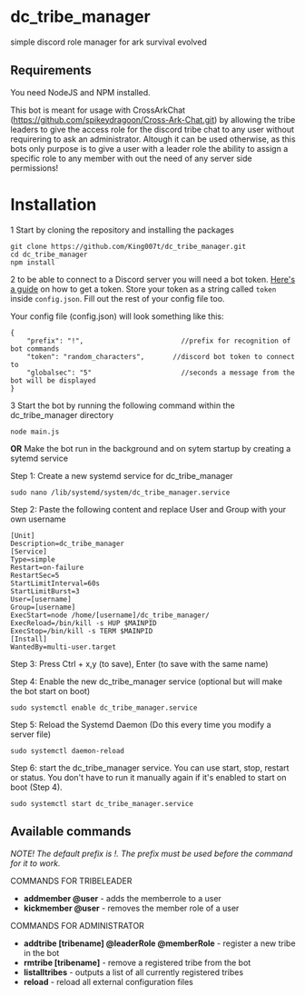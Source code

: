 # dc_tribe_manager
simple discord role manager for ark survival evolved

## Requirements
You need NodeJS and NPM installed.

This bot is meant for usage with CrossArkChat (https://github.com/spikeydragoon/Cross-Ark-Chat.git) by allowing the tribe leaders to give the access role for the discord tribe chat to any user without requirering to ask an administrator. Altough it can be used otherwise, as this bots only purpose is to give a user with a leader role the ability to assign a specific role to any member with out the need of any server side permissions!

# Installation
1 Start by cloning the repository and installing the packages
```
git clone https://github.com/King007t/dc_tribe_manager.git
cd dc_tribe_manager
npm install
```
2 to be able to connect to a Discord server you will need a bot token.
[Here's a guide](#0) on how to get a token. Store your token as a string called `token` inside `config.json`. Fill out the rest of your config file too. 

Your config file (config.json) will look something like this:
```
{
	"prefix": "!",				          //prefix for recognition of bot commands
	"token": "random_characters",		//discord bot token to connect to
	"globalsec": "5"			          //seconds a message from the bot will be displayed
}
```

3 Start the bot by running the following command within the dc_tribe_manager directory
```
node main.js
```
**OR** Make the bot run in the background and on sytem startup by creating a sytemd service

Step 1: Create a new systemd service for dc_tribe_manager
```
sudo nano /lib/systemd/system/dc_tribe_manager.service 
```

Step 2: Paste the following content and replace User and Group with your own username
```
[Unit]
Description=dc_tribe_manager
[Service]
Type=simple
Restart=on-failure
RestartSec=5
StartLimitInterval=60s
StartLimitBurst=3
User=[username]
Group=[username]
ExecStart=node /home/[username]/dc_tribe_manager/
ExecReload=/bin/kill -s HUP $MAINPID
ExecStop=/bin/kill -s TERM $MAINPID
[Install]
WantedBy=multi-user.target
```

Step 3: Press Ctrl + x,y (to save), Enter (to save with the same name)

Step 4: Enable the new dc_tribe_manager service (optional but will make the bot start on boot)
```
sudo systemctl enable dc_tribe_manager.service
```

Step 5: Reload the Systemd Daemon (Do this every time you modify a server file)
```
sudo systemctl daemon-reload
```

Step 6: start the dc_tribe_manager service. You can use start, stop, restart or status. You don't have to run it manually again if it's enabled to start on boot (Step 4).
```
sudo systemctl start dc_tribe_manager.service
```

## Available commands
_NOTE! The default prefix is !. The prefix must be used before the command for it to work._

COMMANDS FOR TRIBELEADER
* **addmember @user** - adds the memberrole to a user
* **kickmember @user** - removes the member role of a user

COMMANDS FOR ADMINISTRATOR
* **addtribe [tribename] @leaderRole @memberRole** - register a new tribe in the bot
* **rmtribe [tribename]** - remove a registered tribe from the bot
* **listalltribes** - outputs a list of all currently registered tribes
* **reload** - reload all external configuration files
